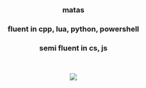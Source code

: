 <div align="center" >
<table width="100%">
  
### matas
### fluent in cpp, lua, python, powershell
### semi fluent in cs, js
  
&nbsp;<p align="center">![](https://komarev.com/ghpvc/?username=matt3535)<br>

  <div align="center" >
